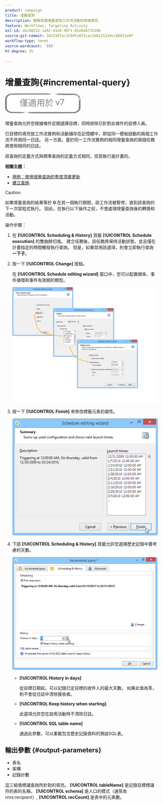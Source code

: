 ```yaml
---
product: campaign
title: 增量查詢
description: 瞭解有關增量查詢工作流活動的詳細資訊
feature: Workflows, Targeting Activity
exl-id: abc08232-1a92-41e8-90f1-02e0a673539b
source-git-commit: 381538fac319dfa075cac3db2252a9cc80b31e0f
workflow-type: tm+mt
source-wordcount: '355'
ht-degree: 3%

---
```


# 增量查詢{#incremental-query}

![](../../assets/v7-only.svg)

增量查詢允許您根據條件定期選擇目標，同時排除已針對此條件的目標人員。

已目標的填充按工作流實例和活動儲存在記憶體中，即從同一模板啟動的兩個工作流不共用同一日誌。 另一方面，基於同一工作流實例的相同增量查詢的兩個任務將使用相同的日誌。

該查詢的定義方式與標準查詢的定義方式相同，但其執行是計畫的。

**相關主題：**

* [用例：使用增量查詢的季度清單更新](quarterly-list-update.md)
* [建立查詢](query.md#creating-a-query)

>[!CAUTION]
>
>如果增量查詢的結果等於 **0** 在其一個執行期間，該工作流被暫停，直到該查詢的下一次寫程式執行。 因此，在執行以下操作之前，不會處理增量查詢後的轉換和活動。

操作步驟：

1. 在 **[!UICONTROL Scheduling & History]** 頁籤 **[!UICONTROL Schedule execution]** 的雙曲餘切值。 建立任務後，該任務將保持活動狀態，並且僅在計畫指定的時間觸發執行查詢。 但是，如果禁用該選項，則會立即執行查詢 **一下子**。
1. 按一下 **[!UICONTROL Change]** 按鈕。

   在 **[!UICONTROL Schedule editing wizard]** 窗口中，您可以配置頻率、事件循環和事件有效期的類型。

   ![](assets/s_user_segmentation_wizard_11.png)

1. 按一下 **[!UICONTROL Finish]** 來修改標籤元素的屬性。

   ![](assets/s_user_segmentation_wizard_valid.png)

1. 下部 **[!UICONTROL Scheduling & History]** 頁籤允許您選擇歷史記錄中要考慮的天數。

   ![](assets/edit_request_inc.png)

   * **[!UICONTROL History in days]**

      從目標日期起，可以記錄已定目標的收件人的最大天數。 如果此值為零，則不會從日誌中清除接收者。

   * **[!UICONTROL Keep history when starting]**

      此選項允許您在啟用活動時不清除日誌。

   * **[!UICONTROL SQL table name]**

      通過此參數，可以重載包含歷史記錄資料的預設SQL表。

## 輸出參數 {#output-parameters}

* 表名
* 架構
* 記錄計數

這三組值標識查詢所針對的填充。 **[!UICONTROL tableName]** 是記錄目標標識符的表的名稱， **[!UICONTROL schema]** 是人口的模式（通常為nms:recipient）, **[!UICONTROL recCount]** 是表中的元素數。
